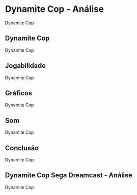 ---
---

# Dynamite Cop - Análise

Dynamite Cop

## Dynamite Cop

Dynamite Cop

## Jogabilidade

Dynamite Cop

## Gráficos

Dynamite Cop

## Som

Dynamite Cop

## Conclusão

Dynamite Cop

## Dynamite Cop Sega Dreamcast - Análise

Dynamite Cop

